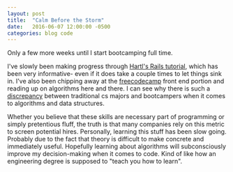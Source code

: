 ```yaml
---
layout: post
title:  "Calm Before the Storm"
date:   2016-06-07 12:00:00 -0500
categories: blog code
---
```


Only a few more weeks until I start bootcamping full time.

I've slowly been making progress through [Hartl's Rails tutorial], which has been very informative- even if it does take a couple times to let things sink in. I've also been chipping away at the [freecodecamp] front end portion and reading up on algorithms here and there. I can see why there is such a [discrepancy] between traditional cs majors and bootcampers when it comes to algorithms and data structures.

Whether you believe that these skills are necessary part of programming or simply pretentious fluff, the truth is that many companies rely on this metric to screen potential hires. Personally, learning this stuff has been slow going. Probably due to the fact that theory is difficult to make concrete and immediately useful. Hopefully learning about algorithms will subconsciously improve my decision-making when it comes to code. Kind of like how an engineering degree is supposed to "teach you how to learn".



[Hartl's Rails tutorial]:https://www.railstutorial.org
[freecodecamp]:https://www.freecodecamp.com
[discrepancy]:https://blog.triplebyte.com/bootcamps-vs-college

